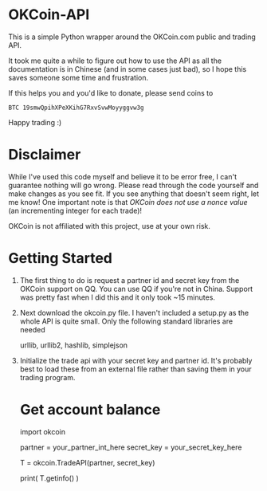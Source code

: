 OKCoin-API
==========

This is a simple Python wrapper around the OKCoin.com public and trading API.

It took me quite a while to figure out how to use the API as all the documentation
is in Chinese (and in some cases just bad), so I hope this saves someone some time and frustration.

If this helps you and you'd like to donate, please send coins to

    BTC 19smwQpihXPeXKihG7RxvSvwMoyyggvw3g
    
  
  
Happy trading :)


Disclaimer
==========

While I've used this code myself and believe it to be error free, I can't guarantee nothing will go wrong.  Please read through the code yourself and make changes as you see fit. If you see anything that doesn't seem right, let me know! One important note is that _OKCoin does not use a nonce value_ (an incrementing integer for each trade)!

OKCoin is not affiliated with this project, use at your own risk.


Getting Started
==========

1) The first thing to do is request a partner id and secret key from the OKCoin support on QQ.  You can use QQ if you're not in China.  Support was pretty fast when I did this and it only took ~15 minutes.

2) Next download the okcoin.py file. I haven't included a setup.py as the whole API is quite small.  Only the following standard libraries are needed

    urllib, urllib2, hashlib, simplejson
  
3) Initialize the trade api with your secret key and partner id.  It's probably best to load these from an external file rather than saving them in your trading program.

    # Get account balance
  
    import okcoin
  
    partner = your_partner_int_here
    secret_key = your_secret_key_here
  
    T = okcoin.TradeAPI(partner, secret_key)
  
    print( T.getinfo() )
  

  
